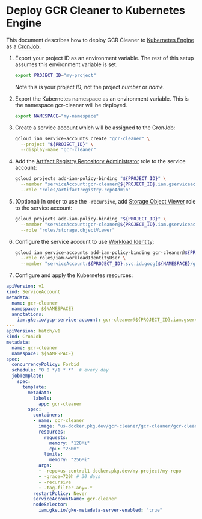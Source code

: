 # Deploy GCR Cleaner to Kubernetes Engine

This document describes how to deploy GCR Cleaner to [Kubernetes Engine][kubernetes-engine] as a [CronJob][cron-job].


1. Export your project ID as an environment variable. The rest of this setup
   assumes this environment variable is set.

   ```sh
   export PROJECT_ID="my-project"
   ```

   Note this is your project _ID_, not the project _number_ or _name_.

1. Export the Kubernetes namespace as an environment variable. This is the namespace gcr-cleaner will be deployed.

   ```sh
   export NAMESPACE="my-namespace"
   ```

1. Create a service account which will be assigned to the CronJob:

    ```sh
    gcloud iam service-accounts create "gcr-cleaner" \
      --project "${PROJECT_ID}" \
      --display-name "gcr-cleaner"
    ```
   
1. Add the [Artifact Registry Repository Administrator][artifact-repo-admin] role to the service account:

   ```sh
   gcloud projects add-iam-policy-binding "${PROJECT_ID}" \
     --member "serviceAccount:gcr-cleaner@${PROJECT_ID}.iam.gserviceaccount.com" \
     --role "roles/artifactregistry.repoAdmin"
   ```
   
1. (Optional) In order to use the `-recursive`, add [Storage Object Viewer][storage-object-viewer] role to the service account:

   ```sh
   gcloud projects add-iam-policy-binding "${PROJECT_ID}" \
     --member "serviceAccount:gcr-cleaner@${PROJECT_ID}.iam.gserviceaccount.com" \
     --role "roles/storage.objectViewer"
   ```

1. Configure the service account to use [Workload Identity][workload-identity]:

   ```sh
   gcloud iam service-accounts add-iam-policy-binding gcr-cleaner@${PROJECT_ID}.iam.gserviceaccount.com \
     --role roles/iam.workloadIdentityUser \
     --member "serviceAccount:${PROJECT_ID}.svc.id.goog[${NAMESPACE}/gcr-cleaner]"
   ```

1. Configure and apply the Kubernetes resources:

```yaml
apiVersion: v1
kind: ServiceAccount
metadata:
  name: gcr-cleaner
  namespace: ${NAMESPACE}
  annotations:
    iam.gke.io/gcp-service-account: gcr-cleaner@${PROJECT_ID}.iam.gserviceaccount.com
---
apiVersion: batch/v1
kind: CronJob
metadata:
  name: gcr-cleaner
  namespace: ${NAMESPACE}
spec:
  concurrencyPolicy: Forbid
  schedule: "0 0 */1 * *"  # every day
  jobTemplate:
    spec:
      template:
        metadata:
          labels:
            app: gcr-cleaner
        spec:
          containers:
          - name: gcr-cleaner
            image: "us-docker.pkg.dev/gcr-cleaner/gcr-cleaner/gcr-cleaner-cli"
            resources:
              requests:
                memory: "128Mi"
                cpu: "250m"
              limits:
                memory: "256Mi"
            args:
            - -repo=us-central1-docker.pkg.dev/my-project/my-repo
            - -grace=720h # 30 days
            - -recursive
            - -tag-filter-any=.*
          restartPolicy: Never
          serviceAccountName: gcr-cleaner
          nodeSelector:
            iam.gke.io/gke-metadata-server-enabled: "true"
```


[kubernetes-engine]: https://cloud.google.com/kubernetes-engine
[cron-job]: https://kubernetes.io/docs/concepts/workloads/controllers/cron-jobs/
[artifact-repo-admin]: https://cloud.google.com/iam/docs/understanding-roles#artifactregistry.repoAdmin
[storage-object-viewer]: https://cloud.google.com/iam/docs/understanding-roles#storage.objectViewer
[workload-identity]: https://cloud.google.com/kubernetes-engine/docs/how-to/workload-identity
